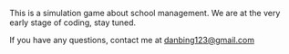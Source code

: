 This is a simulation game about school management. We are at the very early stage of coding, stay tuned. 


If you have any questions, contact me at danbing123@gmail.com
